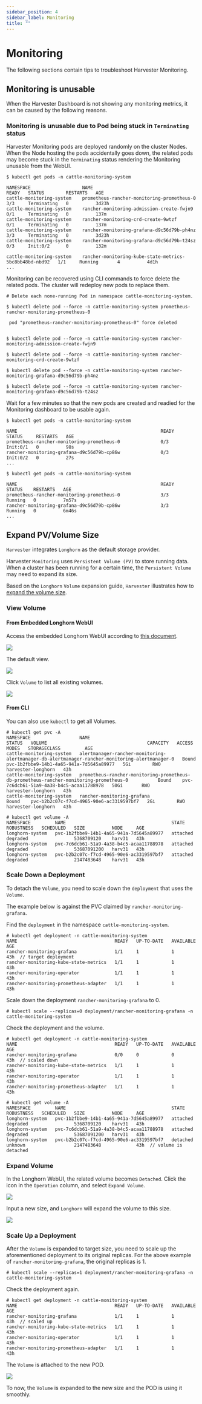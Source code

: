 ```yaml
---
sidebar_position: 4
sidebar_label: Monitoring
title: ""
---
```


# Monitoring

The following sections contain tips to troubleshoot Harvester Monitoring.

## Monitoring is unusable

When the Harvester Dashboard is not showing any monitoring metrics, it can be caused by the following reasons.

### Monitoring is unusable due to Pod being stuck in `Terminating` status

Harvester Monitoring pods are deployed randomly on the cluster Nodes. When the Node hosting the pods accidentally goes down, the related pods may become stuck in the `Terminating` status rendering the Monitoring unusable from the WebUI.

```shell
$ kubectl get pods -n cattle-monitoring-system

NAMESPACE                   NAME                                                     READY   STATUS        RESTARTS   AGE
cattle-monitoring-system    prometheus-rancher-monitoring-prometheus-0               3/3     Terminating   0          3d23h
cattle-monitoring-system    rancher-monitoring-admission-create-fwjn9                0/1     Terminating   0          137m
cattle-monitoring-system    rancher-monitoring-crd-create-9wtzf                      0/1     Terminating   0          137m
cattle-monitoring-system    rancher-monitoring-grafana-d9c56d79b-ph4nz               3/3     Terminating   0          3d23h
cattle-monitoring-system    rancher-monitoring-grafana-d9c56d79b-t24sz               0/3     Init:0/2      0          132m

cattle-monitoring-system    rancher-monitoring-kube-state-metrics-5bc8bb48bd-nbd92   1/1     Running       4          4d1h
...

```

Monitoring can be recovered using CLI commands to force delete the related pods. The cluster will redeploy new pods to replace them.

```shell
# Delete each none-running Pod in namespace cattle-monitoring-system.

$ kubectl delete pod --force -n cattle-monitoring-system prometheus-rancher-monitoring-prometheus-0

 pod "prometheus-rancher-monitoring-prometheus-0" force deleted


$ kubectl delete pod --force -n cattle-monitoring-system rancher-monitoring-admission-create-fwjn9

$ kubectl delete pod --force -n cattle-monitoring-system rancher-monitoring-crd-create-9wtzf

$ kubectl delete pod --force -n cattle-monitoring-system rancher-monitoring-grafana-d9c56d79b-ph4nz 

$ kubectl delete pod --force -n cattle-monitoring-system rancher-monitoring-grafana-d9c56d79b-t24sz
```

Wait for a few minutes so that the new pods are created and readied for the Monitoring dashboard to be usable again.

```
$ kubectl get pods -n cattle-monitoring-system 

NAME                                                     READY   STATUS     RESTARTS   AGE
prometheus-rancher-monitoring-prometheus-0               0/3     Init:0/1   0          98s
rancher-monitoring-grafana-d9c56d79b-cp86w               0/3     Init:0/2   0          27s
...

$ kubectl get pods -n cattle-monitoring-system 

NAME                                                     READY   STATUS    RESTARTS   AGE
prometheus-rancher-monitoring-prometheus-0               3/3     Running   0          7m57s
rancher-monitoring-grafana-d9c56d79b-cp86w               3/3     Running   0          6m46s
...

```

## Expand PV/Volume Size

`Harvester` integrates `Longhorn` as the default storage provider.

Harvester `Monitoring` uses `Persistent Volume (PV)` to store running data. When a cluster has been running for a certain time, the `Persistent Volume` may need to expand its size.

Based on the `Longhorn` `Volume` expansion guide, `Harvester` illustrates how to [expand the volume size](https://longhorn.io/docs/1.3.2/volumes-and-nodes/expansion/).

### View Volume

#### From Embedded Longhorn WebUI

Access the embedded Longhorn WebUI according to [this document](../troubleshooting/harvester/#access-embedded-longhorn).

![](/img/v1.0/troubleshooting/1-access-embedded-longhorn.png)

The default view.

![](/img/v1.0/troubleshooting/2-longhorn-dashboard.png)

Click `Volume` to list all existing volumes.

![](/img/v1.0/troubleshooting/3-view-all-volume.png)

#### From CLI

You can also use `kubectl` to get all Volumes.

```
# kubectl get pvc -A
NAMESPACE                  NAME                                                                                             STATUS   VOLUME                                     CAPACITY   ACCESS MODES   STORAGECLASS         AGE
cattle-monitoring-system   alertmanager-rancher-monitoring-alertmanager-db-alertmanager-rancher-monitoring-alertmanager-0   Bound    pvc-1b2fbbe9-14b1-4a65-941a-7d5645a89977   5Gi        RWO            harvester-longhorn   43h
cattle-monitoring-system   prometheus-rancher-monitoring-prometheus-db-prometheus-rancher-monitoring-prometheus-0           Bound    pvc-7c6dcb61-51a9-4a38-b4c5-acaa11788978   50Gi       RWO            harvester-longhorn   43h
cattle-monitoring-system   rancher-monitoring-grafana                                                                       Bound    pvc-b2b2c07c-f7cd-4965-90e6-ac3319597bf7   2Gi        RWO            harvester-longhorn   43h

# kubectl get volume -A
NAMESPACE         NAME                                       STATE      ROBUSTNESS   SCHEDULED   SIZE          NODE     AGE
longhorn-system   pvc-1b2fbbe9-14b1-4a65-941a-7d5645a89977   attached   degraded                 5368709120    harv31   43h
longhorn-system   pvc-7c6dcb61-51a9-4a38-b4c5-acaa11788978   attached   degraded                 53687091200   harv31   43h
longhorn-system   pvc-b2b2c07c-f7cd-4965-90e6-ac3319597bf7   attached   degraded                 2147483648    harv31   43h
```

### Scale Down a Deployment

To detach the `Volume`, you need to scale down the `deployment` that uses the `Volume`.

The example below is against the PVC claimed by `rancher-monitoring-grafana`.

Find the `deployment` in the namespace `cattle-monitoring-system`.

```
# kubectl get deployment -n cattle-monitoring-system
NAME                                    READY   UP-TO-DATE   AVAILABLE   AGE
rancher-monitoring-grafana              1/1     1            1           43h  // target deployment
rancher-monitoring-kube-state-metrics   1/1     1            1           43h
rancher-monitoring-operator             1/1     1            1           43h
rancher-monitoring-prometheus-adapter   1/1     1            1           43h
```

Scale down the deployment `rancher-monitoring-grafana` to 0.

```
# kubectl scale --replicas=0 deployment/rancher-monitoring-grafana -n cattle-monitoring-system
```

Check the deployment and the volume.

```
# kubectl get deployment -n cattle-monitoring-system
NAME                                    READY   UP-TO-DATE   AVAILABLE   AGE
rancher-monitoring-grafana              0/0     0            0           43h  // scaled down
rancher-monitoring-kube-state-metrics   1/1     1            1           43h
rancher-monitoring-operator             1/1     1            1           43h
rancher-monitoring-prometheus-adapter   1/1     1            1           43h

# kubectl get volume -A
NAMESPACE         NAME                                       STATE      ROBUSTNESS   SCHEDULED   SIZE          NODE     AGE
longhorn-system   pvc-1b2fbbe9-14b1-4a65-941a-7d5645a89977   attached   degraded                 5368709120    harv31   43h
longhorn-system   pvc-7c6dcb61-51a9-4a38-b4c5-acaa11788978   attached   degraded                 53687091200   harv31   43h
longhorn-system   pvc-b2b2c07c-f7cd-4965-90e6-ac3319597bf7   detached   unknown                  2147483648             43h  // volume is detached
```

### Expand Volume

In the Longhorn WebUI, the related volume becomes `Detached`. Click the icon in the `Operation` column, and select `Expand Volume`.

![](/img/v1.0/troubleshooting/4-select-volume-to-expand.png)

Input a new size, and `Longhorn` will expand the volume to this size.

![](/img/v1.0/troubleshooting/5-expand-volue-to-new-size.png)

### Scale Up a Deployment

After the `Volume` is expanded to target size, you need to scale up the aforementioned deployment to its original replicas. For the above example of `rancher-monitoring-grafana`, the original replicas is 1.

```
# kubectl scale --replicas=1 deployment/rancher-monitoring-grafana -n cattle-monitoring-system

```

Check the deployment again.

```
# kubectl get deployment -n cattle-monitoring-system
NAME                                    READY   UP-TO-DATE   AVAILABLE   AGE
rancher-monitoring-grafana              1/1     1            1           43h  // scaled up
rancher-monitoring-kube-state-metrics   1/1     1            1           43h
rancher-monitoring-operator             1/1     1            1           43h
rancher-monitoring-prometheus-adapter   1/1     1            1           43h
```

The `Volume` is attached to the new POD.

![](/img/v1.0/troubleshooting/6-after-scale-up.png)

To now, the `Volume` is expanded to the new size and the POD is using it smoothly.

